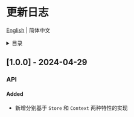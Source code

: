 
# 更新日志


[English](https://github.com/i18n-pro/svelte/blob/v0.1.0/docs/dist/CHANGELOG.md) | 简体中文


<details >
  <summary>目录</summary>

  &emsp;&emsp;[[1.0.0] - 2024-04-29](#100---2024-04-29)<br/>
  &emsp;&emsp;&emsp;&emsp;[API](#100-api)<br/>
  &emsp;&emsp;&emsp;&emsp;&emsp;&emsp;[Added](#100-api-added)<br/>

</details>

## [1.0.0] - 2024-04-29

<h3 id="100-api">API</h3>

<h4 id="100-api-added">Added</h4>

* 新增分别基于 `Store` 和 `Context` 两种特性的实现


